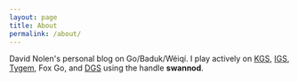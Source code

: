 ```yaml
---
layout: page
title: About
permalink: /about/
---
```


David Nolen's personal blog on Go/Baduk/W&eacute;iq&iacute;. I play
actively on [KGS](https://www.gokgs.com),
[IGS](http://pandanet-igs.com/communities/pandanet),
[Tygem](http://www.tygemgo.com), Fox Go, and
[DGS](http://www.dragongoserver.net) using the handle **swannod**.

